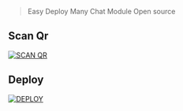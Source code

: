 > Easy Deploy
> Many Chat Module
> Open source 

## Scan Qr
<a href="https://boscoscanner.herokuapp.com/"><img title="SCAN QR" src="https://img.shields.io/badge/SCAN QR-h?color=black&style=for-the-badge&logo="></a>

## Deploy
<a href="https://heroku.com/deploy?template=https://github.com/pepesir/BOSCO-MD/"><img title="DEPLOY" src="https://img.shields.io/badge/DEPLOY-h?color=black&style=for-the-badge&logo=heroku"></a>
